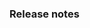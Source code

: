 ### Release notes

<!-- Please add your release notes in the following format:
- My change description (#PR)
- Disable Diagnostic Events when Table Storage is not accessible (#10996)